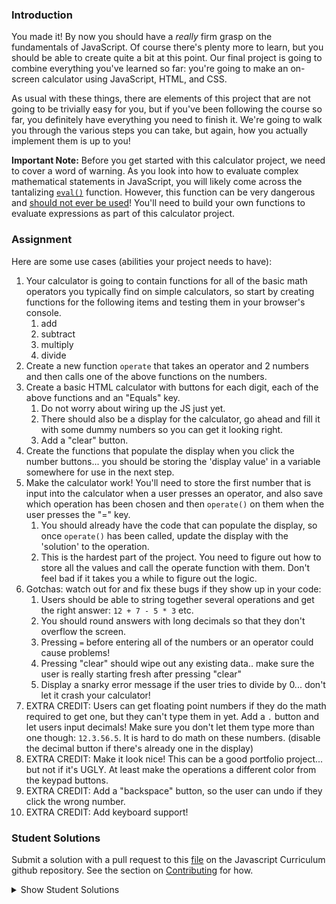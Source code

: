 ### Introduction
You made it! By now you should have a _really_ firm grasp on the fundamentals of JavaScript.  Of course there's plenty more to learn, but you should be able to create quite a bit at this point.  Our final project is going to combine everything you've learned so far: you're going to make an on-screen calculator using JavaScript, HTML, and CSS.

As usual with these things, there are elements of this project that are not going to be trivially easy for you, but if you've been following the course so far, you definitely have everything you need to finish it. We're going to walk you through the various steps you can take, but again, how you actually implement them is up to you!

**Important Note:** Before you get started with this calculator project, we need to cover a word of warning. As you look into how to evaluate complex mathematical statements in JavaScript, you will likely come across the tantalizing [`eval()`](https://developer.mozilla.org/en-US/docs/Web/JavaScript/Reference/Global_Objects/eval) function. However, this function can be very dangerous and [should not ever be used](https://developer.mozilla.org/en-US/docs/Web/JavaScript/Reference/Global_Objects/eval#Do_not_ever_use_eval!)! You'll need to build your own functions to evaluate expressions as part of this calculator project.


### Assignment

<div class="lesson-content__panel" markdown="1">
Here are some use cases (abilities your project needs to have):

1. Your calculator is going to contain functions for all of the basic math operators you typically find on simple calculators, so start by creating functions for the following items and testing them in your browser's console.
   1. add
   2. subtract
   3. multiply
   4. divide
2. Create a new function `operate` that takes an operator and 2 numbers and then calls one of the above functions on the numbers.
3. Create a basic HTML calculator with buttons for each digit, each of the above functions and an "Equals" key.
   1. Do not worry about wiring up the JS just yet.
   2. There should also be a display for the calculator, go ahead and fill it with some dummy numbers so you can get it looking right.
   3. Add a "clear" button.
4. Create the functions that populate the display when you click the number buttons... you should be storing the 'display value' in a variable somewhere for use in the next step.
5. Make the calculator work! You'll need to store the first number that is input into the calculator when a user presses an operator, and also save which operation has been chosen and then `operate()` on them when the user presses the "=" key.
   1. You should already have the code that can populate the display, so once `operate()` has been called, update the display with the 'solution' to the operation.
   2. This is the hardest part of the project.  You need to figure out how to store all the values and call the operate function with them.  Don't feel bad if it takes you a while to figure out the logic.
6. Gotchas: watch out for and fix these bugs if they show up in your code:
   1. Users should be able to string together several operations and get the right answer: `12 + 7 - 5 * 3` etc.
   2. You should round answers with long decimals so that they don't overflow the screen.
   2. Pressing `=` before entering all of the numbers or an operator could cause problems!
   3. Pressing "clear" should wipe out any existing data.. make sure the user is really starting fresh after pressing "clear"
   4. Display a snarky error message if the user tries to divide by 0... don't let it crash your calculator!
7. EXTRA CREDIT: Users can get floating point numbers if they do the math required to get one, but they can't type them in yet.  Add a `.` button and let users input decimals!  Make sure you don't let them type more than one though: `12.3.56.5`. It is hard to do math on these numbers. \(disable the decimal button if there's already one in the display\)
8. EXTRA CREDIT: Make it look nice!  This can be a good portfolio project... but not if it's UGLY.  At least make the  operations a different color from the keypad buttons.
9. EXTRA CREDIT: Add a "backspace" button, so the user can undo if they click the wrong number.
10. EXTRA CREDIT: Add keyboard support!
</div>

### Student Solutions
Submit a solution with a pull request to this [file](https://github.com/TheOdinProject/curriculum/blob/master/web_development_101/javascript_basics/project_calculator.md) on the Javascript Curriculum github repository. See the section on [Contributing](http://github.com/TheOdinProject/curriculum/blob/master/contributing.md) for how.

<details markdown="block">
  <summary> Show Student Solutions </summary>

- Add your solution below this line!
- [Sherman's Solution](https://github.com/shermansjliu/calculator) - [View in browser solution](https://shermansjliu.github.io/calculator/)
- [Daniel Prince's Solution](https://github.com/danielambrosius/calculator) - [View in Browser](https://danielambrosius.github.io/calculator/)
- [Alain Suarez's Solution](https://gitlab.com/asuar/calculator) - [View in Browser](https://asuar.gitlab.io/calculator/)
- [Sarp's Solution](https://github.com/sarpisik/calculator) - [View in Browser](https://sarpisik.github.io/calculator/)
- [Elevin14's Solution](https://github.com/elevin14/calculator) - [View in Browser](https://elevin14.github.io/calculator/)
- [Nicolás Nisoria's Solution](https://github.com/niconisoria/calculator) - [View in Browser](https://niconisoria.github.io/calculator)
- [John Kripp's Solution](https://github.com/JohnKripp/TOP-Calculator) - [View in Browser](https://johnkripp.github.io/TOP-Calculator/)
- [Sizigia's Solution](https://github.com/sizigia/javascript-calculator) - [View in Browser](https://sizigia.github.io/javascript-calculator/)
- [Jose Salvador's Solution](https://github.com/Jsalvadorpp/calculator) - [View in Browser](https://jsalvadorpp.github.io/calculator/)
- [Dylan's Solution](https://github.com/proto-dylan/Calculator) - [View in Browser](https://proto-dylan.github.io/Calculator/)
- [todoroff's Solution](https://github.com/todoroff/calculator) - [View in Browser](https://todoroff.github.io/calculator/)
- [Niccolas' Solution](https://github.com/niccomaganeli/calculator) - [View in Browser](https://niccomaganeli.github.io/calculator/)
- [Iacob Sorin Solution](https://github.com/Iacobssorin/calculator_js) - [View in Browser](https://iacobssorin.github.io/calculator_js/)
- [Daniel Ryu's Solution](https://github.com/dryu99/Calculator) - [View in Browser](https://dryu99.github.io/Calculator/)
- [John Paul's Solution](https://github.com/Omulosi/calculator) - [View in Browser](https://omulosi.github.io/calculator/)
- [Wayland's Solution](https://github.com/chinwayland/calculator) - [View in Browser](https://chinwayland.github.io/calculator/)
- [Christine Gierer's Solution](https://github.com/beansprout/calculator) - [View in Browser](https://beansprout.github.io/calculator/)
- [Samuel Alonso's Solution](https://github.com/samontenegro/js-calculator)
- [Carmine's Solution](https://github.com/cgrossi/calculator-project) - [View in Browser](https://cgrossi.github.io/calculator-project/)
- [Alptekin's Solution](https://github.com/alpwoo/Calculator) - [View in Browser](https://alpwoo.github.io/calculator/)
- [Rafe Draper's Solution](https://github.com/rafeDraper/calculator) - [View in Browser](https://rafedraper.github.io/calculator/)
- [Luka Salevic's Soltuion](https://github.com/Sensanaty/calculator) - [View in browser](https://sensanaty.github.io/calculator/)
- [George Zhu's solution](https://github.com/georgezhu11/calculator) - [View in browser](https://georgezhu11.github.io/calculator/)
- [Om Dhiraj's Solution](https://github.com/odgripginger/calculator-odin) - [View in Browser](https://odgripginger.github.io/calculator-odin/)
- [Vollantre's Solution](https://github.com/vollantre/calculator)
- [Ricala's Solution](https://github.com/Ricala/calculator) - [View in Browser](https://ricala.github.io/Calculator/)
- [Austin Jackowski's Solution](https://github.com/Austin-Jackowski/calculator) - [View in Browser](https://austin-jackowski.github.io/calculator/)
- [Nicolas Espinoza's solution](https://github.com/nicospz/calculator) - [View in Browser](https://nicospz.github.io/calculator/)
- [balowulf's solution](https://github.com/balowulf/calculator) - [View in Browser](https://balowulf.github.io/calculator/)
- [Braxton Lemmon's solution](https://github.com/braxtonlemmon/calculator) - [View in Browser](https://braxtonlemmon.github.io/calculator/)
- [Yemre Aybey's solution](https://github.com/YemreAybey/calculator) - [View in Browser](https://yemreaybey.github.io/calculator/)
- [Chris Richardo's solution](https://github.com/ChrisRichardo/Calculator) - [View in Browser](https://chrisrichardo.github.io/Calculator/)
- [ARaut9's solution](https://github.com/ARaut9/Calculator) - [View in Browser](https://araut9.github.io/Calculator/)
- [Roelof Wobben's solution](https://github.com/RoelofWobben/Calculator) - [View in Browser](https://roelofwobben.github.io/Calculator/)
- [Kevin Vuong's solution](https://github.com/fffear/javascript-calculator) - [View in Browser](https://fffear.github.io/javascript-calculator/)
- [CptChuckles' solution](https://github.com/cptchuckles/calculator) - [View in Browser](https://cptchuckles.github.io/calculator/)
- [Jeton Thaçi's solution](https://github.com/jeton-th/calculator) - [View in Browser](https://jeton-th.github.io/calculator/)
- [Shruti Jain's Solution](https://github.com/Sjain020188/Calculator) - [View in Browser](https://sjain020188.github.io/Calculator/index.html)
- [Tyler Devers's Solution](https://github.com/TylerDevers/OdinWebDev/tree/master/calculator) - [View in Browser](https://tylerdevers.github.io/OdinWebDev/calculator/)
- [Leonardo Vega's Solution](https://github.com/leonardovega/calculator) - [View in Browser](https://leonardovega.github.io/calculator/)
- [Brian Monaccio's Solution](https://github.com/learnsometing/odin-project-calculator) - [View in Browser](https://learnsometing.github.io/odin-project-calculator/)
- [Eliezer's Solution](https://github.com/vzla0094/calculator) - [View in Browser](https://vzla0094.github.io/calculator/)
- [N00bG1rl's Solution](https://github.com/N00bG1rl/calculator) - [View in Browser](https://n00bg1rl.github.io/calculator/)
- [Billy Coffin's Solution](https://github.com/bcoffin9/Calculator) - [View in Browser](https://bcoffin9.github.io/Calculator/)
- [Loumarven's Solution](https://github.com/loumarven/calculator) - [View in Browser](https://loumarven.github.io/calculator/)
- [KJ's Solution](https://github.com/kjwebdev/Calculator) - [View in Browser](https://kjwebdev.github.io/Calculator/)
- [Moe Negm's Solution](https://github.com/moenegm/calculator) - [View in Browser](https://moenegm.github.io/calculator/)
- [Tommy's Solution](https://github.com/Tommyisr/calculator) - [View in Browser](https://tommyisr.github.io/calculator/)
- [Hammad's Solution](https://github.com/shammadahmed/calculator) - [View in Browser](https://shammadahmed.github.io/calculator/)
- [Eddy's solution](https://github.com/sudo-eddy/the-odin-project-my-portfolio/tree/master/JS%20Calculator)
- [BShowen's Solution](https://github.com/BShowen/ProjectCalculator) - [View in Browser](https://bshowen.github.io/ProjectCalculator/)
- [Origier's Solution](https://github.com/Origier/calculator) - [View in Browser](https://origier.github.io/calculator/)
- [jj's Solution](https://github.com/jj-made/calculator) - [View in Browser](https://jj-made.github.io/calculator/)
- [Stefano Merazzi's Solution](https://github.com/ste001/calculator) - [View in Browser](https://ste001.github.io/calculator/)
- [Colton Shaheen's Solution](https://github.com/coltonshaheen/calculator) - [View in Browser](https://coltonshaheen.github.io/calculator/)
- [BeanFeast's Solution](https://github.com/BeanFeast2/calculator-app) - [View in Browser](https://beanfeast2.github.io/calculator-app/)
- [Bojo's Solution](https://github.com/BojoZahariev/Calculator) - [View in Browser](https://bojozahariev.github.io/Calculator/)
- [Wabbajack0's Solution](https://github.com/Wabbajack0/calculator) - [View in Browser](https://wabbajack0.github.io/calculator/)
- [Lucas's Solution](https://github.com/ogdendavis/calculator) - [View in Browser](https://ogdendavis.github.io/calculator/)
- [Waris's Solution](https://github.com/warisz/calculator-gui) - [View in Browser](https://cdn.rawgit.com/warisz/calculator-gui/530cc7dd/index.html)
- [Roman Alenskiy's Solution (responsive, mobile)](https://github.com/romalenskiy/calculator) - [View in Browser](https://romalenskiy.github.io/calculator/)
- [Trevor's Solution](https://github.com/trevorsinnott/calculator) - [View in Browser](https://trevorsinnott.github.io/calculator/)
- [Ochuko's Solution](https://github.com/ochuko56/calculator) - [View in Browser](https://ochuko56.github.io/calculator/)
- [Tobenski's Solution](https://github.com/tobenski/calculator) - [View in Browser](https://tobenski.github.io/calculator/)
- [Chris Wegscheid's Solution](https://github.com/cwegscheid08/calculator.git) - [View in Browser](https://cwegscheid08.github.io)
- [KoutselakisMano's Solution](https://github.com/koutselakismanos/calculator) - [View in Browser](https://koutselakismanos.github.io/calculator/)
- [Hummeldon's Solution](https://github.com/hummeldon/gui-calculator) - [View in Browser](https://hummeldon.github.io/gui-calculator/)
- [Teng Lin's Solution](https://github.com/tenglin2/Calculator) - [View in browser](https://tenglin2.github.io/Calculator)
- [Jacobo Martinez's Solution](https://github.com/cobimr/webdev-101-projects/tree/master/calculator) - [View in Browser](https://cobimr.github.io/webdev-101-projects/calculator/)
- [NatSydenham's Solution](https://github.com/NatSydenham/calculator) - [View in Browser](https://natsydenham.github.io/calculator/)
- [Smetanca52's Solution](https://github.com/Smetanca52/simple_calculator) - [View in browser](https://cdn.rawgit.com/Smetanca52/simple_calculator/a3a21f43/index.html)
- [Mohamed Elattar's Solution](https://github.com/mohamed-elattar/calculator) - [View in browser](https://mohamed-elattar.github.io/calculator/)
- [CraigBlair's Solution](https://github.com/craigandrewblair/odin-javascript-calculator) - [View in browser](https://craigandrewblair.github.io/odin-javascript-calculator)
- [prw001's Solution](https://github.com/prw001/Simple_calculator)
- [Simon Tharby's solution](https://github.com/jinjagit/calculator) - [View in browser](https://jinjagit.github.io/calculator/)
- [Wahaj Javed's Solution](https://github.com/WahajJaved/Calculator) - [View in Browser](https://wahajjaved.github.io/Calculator/)
- [Ajani Stewart's Solution](https://github.com/AjaniStewart/calculator) - [View in Browser](https://ajanistewart.github.io/calculator/)
- [Chris MacSwan's Solution](https://github.com/cmacswan07/calculator) - [View in Browser](https://cmacswan07.github.io/calculator/)
- [ebosi's solution](https://github.com/EBoisseauSierra/calculator) - [View in Browser](https://eboisseausierra.github.io/calculator/)
- [Max Garber's Solution](https://github.com/bubblebooy/TOP-Calculator) - [View in Browser](https://bubblebooy.github.io/TOP-Calculator/)
- [Inuhoo's Solution](https://github.com/inuhoo/calculator) - [View in Browser](https://inuhoo.github.io/calculator/)
- [Chad Kreutzer's Solution](https://github.com/ChadKreutzer/vanilla-calculator) - [View in Browser](https://chadkreutzer.github.io/vanilla-calculator/)
- [Tim Dowd's Solution](https://github.com/timothydowd/iphone-calc) - [View in Browser](https://timothydowd.github.io/iphone-calc/)
- [Kevin Mulhern's Solution](https://github.com/KevinMulhern/js_calculator) - [View in Browser](https://htmlpreview.github.io/?https://github.com/KevinMulhern/js_calculator/blob/master/index.html)
- [ruanha's solution](https://github.com/ruanha/calculator) - [View in Browser](https://ruanha.github.io/calculator/)
- [AlienSjit's solution](https://github.com/aliensjit/Calculator) - [View in Browser](https://aliensjit.github.io/Calculator/)
- [scarey18's solution](https://github.com/scarey18/calculator) - [View in Browser](https://scarey18.github.io/calculator/)
- [jstnlester's Solution](https://github.com/jstnlester/calculator) - [View in Browser](https://jstnlester.github.io/calculator/)
- [SarfrazAnjum's solution](https://github.com/SarfrazAnjum/TOP_JavaScript_Calculator) - [View in Browser](https://sarfrazanjum.github.io/TOP_JavaScript_Calculator/)
- [Ngo Van Huong's Solution](https://github.com/ngovanhuong94/calculator) - [View in Browser](https://ngovanhuong94.github.io/calculator/)
- [Mark Bungeroth's Solution](https://github.com/mbungeroth/calculator) - [View in Browser](https://mbungeroth.github.io/calculator/)
- [autumnchris's Solution](https://github.com/autumnchris/calculator-vanilla-js) - [View in Browser](https://autumnchris.github.io/calculator-vanilla-js)
- [Douglasbsx Solution](https://github.com/douglasbsx/calculator) - [View in Browser](https://douglasbsx.github.io/calculator/)
- [Ed Magalhaes' solution](https://github.com/EdMagal/TOPcalculator) - [View in browser](https://rawgit.com/EdMagal/TOPcalculator/master/index.html)
- [Tarah's Solution](https://github.com/ErraticCreation/web-calculator) - [View in Browser](https://erraticcreation.github.io/web-calculator/)
- [Alekseev Pavel's Solution](https://github.com/RukkiesMan/calculator) - [View in browser](https://rukkiesman.github.io/calculator/)
- [Adrien Pardo's Solution](https://github.com/Shieboo/calculator) - [View in browser](https://shieboo.github.io/calculator/)
- [Andrew's Solution](https://github.com/andrewr224/calculator) - [View in Browser](https://andrewr224.github.io/calculator/)
- [leosoaivan's solution](https://github.com/leosoaivan/js-calculator) - [View in Browser](http://leosoaivan.com/js-calculator/)
- [Johan Morin's solution](https://github.com/MorrisMalone/Calculator) - [View in Browser](https://morrismalone.github.io/Calculator/)
- [mandimh's solution](https://github.com/mandimh/calculator) - [View in Browser](https://mandimh.github.io/calculator/)
- [Alexander John's solution](https://github.com/alexander-john/project-calculator) - [View in Browser](https://alexander-john.github.io/project-calculator/)
- [Austin Fisher's solutoin](https://github.com/Austin2016/myCalculator-) - [View in Browser](https://austin2016.github.io/myCalculator-)
- [Jonakirke94's solution](https://github.com/jonakirke94/JSCalculator) - [View in Browser](https://jonakirke94.github.io/JSCalculator/)
- [Jon Yoo's solution](https://github.com/jonyoowa/web_calculator) - [View in Browser](https://jonyoowa.github.io/web_calculator)
- [Javier Machin's solution](https://github.com/Javier-Machin/Calculator) - [View in Browser](https://javier-machin.github.io/Calculator/)
- [Ryafl's solution](https://github.com/ryafl/calculator-project) - [View in Browser](https://ryafl.github.io/calculator-project/)
- [Calvin's solution](https://github.com/Calyeefornia/Calculator) - [View in Browser](https://calyeefornia.github.io/Calculator/)
- [Nate Dimock's solution](https://github.com/Flakari/calculator) - [View in Browser](https://flakari.github.io/calculator/)
- [Jonathan Yiv's solution](https://github.com/JonathanYiv/calculator) - [View in Browser (not Mobile)](https://github.com/JonathanYiv/calculator)
- [Jmooree30's solution](https://github.com/jmooree30/calculator) - [View in Browser](https://jmooree30.github.io/calculator/)
- [Mtizim's solution](https://github.com/mtizim/odin_projects/tree/master/calculator) - [View in Browser](https://mtizim.github.io/odin_projects/calculator.html)
- [JocelynOcelyn's solution](https://github.com/jocelynocelyn/calculator) - [View in Browser](https://jocelynocelyn.github.io/calculator/)
- [OthmanAmoudi's solution](https://github.com/OthmanAmoudi/javascript-calculator) - [View in Browser](https://codepen.io/theweeknd/full/GMNdGb/)
- [105ron's solution](https://github.com/105ron/calculator) - [View in browser](https://105ron.github.io/calculator/)
- [codyloyd's solution](https://github.com/codyloyd/odin-calculator) - [View in browser](http://codyloyd.com/odin-calculator/)
- [dejanmijatovic's solution](https://github.com/Anhatel/calculator-project)
- [PongtheGreat's solution](https://github.com/PongtheGreat/simple_calculator) - [View in browser](https://pongthegreat.github.io/simple_calculator/)
- [Alexander Luna's solution](https://github.com/Mycroft1891/my-odin-project/tree/master/web-development-101/calculator) - [View in Browser](https://mycroft1891.github.io/my-odin-project/web-development-101/calculator/index.html)
- [Dareon4's solution](https://github.com/Dareon4/calculator) - [View in Browser](https://dareon4.github.io/calculator/)
- [Niko Caron's solution](https://github.com/ncaron/react-calculator) - [View in Browser](https://ncaron.github.io/react-calculator/)
- [g0-0py's solution](https://github.com/g0-0py/Simple-Calculator) - [View in Browser](https://g0-0py.github.io/Simple-Calculator/)
- [Jakub Cisowski's solution](https://github.com/arashin1337/calculator) - [View in Browser](https://arashin1337.github.io/calculator/)
- [Eduardo Massarani's solution](https://github.com/edmassarani/the-odin-project/tree/master/projects/calculator) - [View in Browser](https://edmassarani.github.io/the-odin-project/projects/calculator/)
- [Naveen M V's solution](https://github.com/naveencode/calculator) - [View in Browser](https://naveencode.github.io/calculator/)
- [AttilaTheHen's solution](https://github.com/AttilaTheHen/calculator) - [View in Browser](https://attilathehen.github.io/calculator/)
- [Laura Ilona's solution](https://github.com/laurailona/calculator) - [View in Browser](https://laurailona.github.io/calculator/)
- [SamJamCul's solution](https://github.com/SamJamCul/calculator) - [View in Browser](https://samjamcul.github.io/calculator/)
- [simplybretterson's solution](https://github.com/simplybretterson/calculator) - [View in Browser](https://simplybretterson.github.io/calculator/)
- [vartanbeno's solution](https://github.com/vartanbeno/calculator) - [View in browser](https://vartanbeno.github.io/calculator/)
- [Zach Coursey's solution](https://github.com/zcoursey22/calculator) - [View in browser](https://zcoursey22.github.io/calculator/)
- [HSaad's solution](https://github.com/HSaad/calculator) - [View in browser](https://hsaad.github.io/calculator/)
- [Josiah's solution](https://github.com/jdonor/calculator) - [View in browser](https://jdonor.github.io/calculator/)
- [Bridget Nyirongo's solution](https://github.com/Bridget12/basiccalculculator) - [View in browser](https://bridget12.github.io/basiccalculculator/)
- [CurmudJim's solution](https://github.com/CurmudJim/JS_Calculator) - [View in Browser](https://curmudjim.github.io/JS_Calculator/)
- [Joe Weston's solution](https://github.com/joeeeeeeeeeeeee/project-calculator) - [View in Browser](https://joeeeeeeeeeeeee.github.io/project-calculator/)
- [Technicolor1's solution](https://github.com/technicolor1/simpleCalculator) - [View in Browser](https://technicolor1.github.io/simpleCalculator/)
- [Encolpius's solution](https://github.com/Encolpius/calculator) - [View in Browser](https://encolpius.github.io/calculator/)
- [Lucas Manzano's solution](https://github.com/lucasmfarias1/calculator) - [View in Browser](https://lucasmfarias1.github.io/calculator/)
- [3lux's solution](https://github.com/3lux/js-calculator) - [View in Browser](https://3lux.github.io/js-calculator/)
- [Punnadittr's solution](https://github.com/punnadittr/calculator) - [View in Browser](https://punnadittr.github.io/calculator/)
- [Fabio's solution](https://github.com/ffabiorj/calculator) - [View in Browser](https://cdn.rawgit.com/ffabiorj/calculator/c359c53b/index.html)
- [Mojotron's solution](https://github.com/mojotron/simple-calculator) - [View in Browser](https://mojotron.github.io/simple-calculator/)
- [Benny's Solution](https://deckins.github.io/Calculator/) - [View in Browser](https://deckins.github.io/Calculator/)
- [Jarred Herrington's Solution](https://github.com/Herringtonjc/calculator) - [View in Browswer](https://herringtonjc.github.io/calculator/)
- [Danie Ortea's Solution](https://github.com/D-Ortea/calculator) - [View in Browser](https://d-ortea.github.io/calculator/)
- [Blake Bryant's solution](https://github.com/Balake/calculator) - [View in Browser](https://balake.github.io/calculator/)
- [Josh Hansen's solution](https://jdhansen41.github.io/calculator/) - [View in Browser](https://jdhansen41.github.io/calculator/)
- [AREEBAISHTIAQ's solution](https://github.com/AREEBAISHTIAQ/calculator)
- [Dima Konoval's Solution](https://github.com/DimaKonoval/Calculator) - [View in Browser](https://cdn.rawgit.com/DimaKonoval/Calculator/256e8690/index.html)
- [Anjali Deshwani's Solution](https://github.com/AnjaliDeshwani/Calculator) - [View in Browser](https://anjalideshwani.github.io/Calculator/)
- [James Thomson's solution](https://github.com/jthomsonx/calculator) - [View in Browser](https://jthomsonx.github.io/calculator/)
- [Caner Sezgin's solution](https://github.com/casedo/calculator) - [View in Browser](http://bit.ly/casedoCALC)
- [Albert Garde's solution](https://github.com/PenguinAgen/calculator) - [View in Browser](https://penguinagen.github.io/calculator/)
- [Mike Smith's solution](https://github.com/MikeSS281986/Calculator) - [View in Browser](https://mikess281986.github.io/Calculator/)
- [Ben Smyth's Solution](https://github.com/benjsmyth/calculator) - [View in Browser](https://benjsmyth.github.io/calculator/)
- [Katineto's Solution](https://github.com/Katineto/calculator) - [View in Browser](https://katineto.github.io/calculator/)
- [00Saad's Solution](https://github.com/00SaadChaudhry/calculator) - [View in Browser](https://00saadchaudhry.github.io/calculator/)
- [Akash's Solution](https://github.com/Akash-sopho/calculator) - [View in Browser](http://htmlpreview.github.io/?https://github.com/Akash-sopho/calculator/blob/master/index.html)
- [Adhithyan's Solution](https://github.com/v-adhithyan/theodinproject/tree/master/calculator) - [View in Browser](http://adhithyan.xyz/theodinproject/calculator)
- [John Piatras' Solution](https://github.com/JohnPiatras/calculator) - [View in Browser](https://johnpiatras.github.io/calculator)
- [Kristap's Solution](https://github.com/narelskristaps/calculator) - [View in Browser](https://narelskristaps.github.io/calculator/)
- [Tyler's Solution](https://github.com/Tyler-Duckworth/top-projects/tree/master/calc) - [View in Browser](https://tyler-duckworth.github.io/top-projects/calc/index.html)
- [spankie's Solution](https://spankie1337.github.io/js-calculator/) - [View in Browser](https://spankie1337.github.io/js-calculator/)
- [Rudi Boshoff's Solution](https://github.com/RudiBoshoff/calculator) - [View in Browser](https://rudiboshoff.github.io/calculator/)
- [thesofakillers' Solution](https://github.com/thesofakillers/calculator) - [View in Browser](https://thesofakillers.github.io/calculator/)
- [Amy Smith's Solution](https://github.com/amicloud/the-odin-project/tree/master/calculator) - [View in Browser](https://amicloud.github.io/the-odin-project/calculator/calculator.html)
- [Brendaneus' Solution](https://github.com/Brendaneus/Calculator) - [View in Browser](https://brendaneus.github.io/Calculator/)
- [MrObele' Solution](https://github.com/MrObele/Calculator) - [View in Browser](https://mrobele.github.io/Calculator/)
- [Vyhn' Solution](https://github.com/Vyhnn/Calculator) - [View in Browser](https://vyhnn.github.io/Calculator/)
- [dmarkiewicz's Solution](https://github.com/dmarkiewicz/the-odin-project/tree/master/calculator)
- [Tommy's Solution](https://github.com/hoangtommy/calculator) - [View in Browser](https://hoangtommy.github.io/calculator/)
- [codyMalcolm's Solution](https://github.com/codyMalcolm/odin-javascript-calculator) - [View in Browser](https://codymalcolm.github.io/odin-javascript-calculator/)
- [Benidzu's Solution](https://github.com/Benidzu/calculator) - [View in Browser](https://benidzu.github.io/calculator/)
-  [Emil Dimitrov's Solution](https://github.com/imemdm/calculator) - [View in Browser](https://imemdm.github.io/calculator)
- [bchalman's Solution](https://github.com/bchalman/calculator) - [View in Browser](https://bchalman.github.io/calculator/)
- [AncherHisogi's Solution](https://github.com/Hisogi/calculator-project) - [View in Browser](https://hisogi.github.io/calculator-project/)
- [Roshan's Solution](https://github.com/roshanrahman/the-odin-project/tree/master/calculator) - [View in Browser](https://roshanrahman.github.io/the-odin-project/calculator/index.html)
- [Mark Bailey's Solution](https://github.com/markbailey0356/calculator) - [View in Browser](https://markbailey0356.github.io/calculator/)
- [Fan's Solution](https://github.com/Komor-RP/calculator-odin-project) - [View in Browser](https://komor-rp.github.io/calculator-odin-project/)
- [HanJosmer's Solution](https://github.com/HanJosmer/calculator) - [View in Browser](https://hanjosmer.github.io/calculator/)
- [Franklyn Afeso's Solution](https://github.com/afedo/calculator) - [View in Browser](https://afeso.github.io/calculator/)
- [Halkim44's material Design Solution](https://github.com/halkim44/project-calculator) - [View in Browser](https://halkim44.github.io/project-calculator/)
- [themetar's solution](https://github.com/themetar/calculator) - [View in browser](https://themetar.github.io/calculator/)
- [aznafro's solution](https://github.com/aznafro/calc) - [View in browser](https://aznafro.github.io/calc/)
- [RTViner's solution](https://github.com/rtviner/JScalculator) - [View in browser](https://rtviner.github.io/JScalculator/)
- [IvanaGoSt's Solution](https://github.com/IvanaGoSt/Calculator-2) - [View in Browser](https://ivanagost.github.io/Calculator-2/)
- [Edgar Miranda's Solution](https://github.com/ejmiranda/calculator) - [View in Browser](https://ejmiranda.github.io/calculator/)
- [Alexfuro's Solution](https://github.com/alexfuro/TOPcalculator) - [View in Browser](https://topcalculator.netlify.com/)
- [Slaven Karamatic's Solution](https://github.com/Everdrought/js-calculator) - [View in Browser](https://everdrought.github.io/js-calculator/)
- [Ghassan's Solution](https://github.com/GT001/TheOdinProject-Calculator) - [View in Browser](https://gt001.github.io/TheOdinProject-Calculator/)
- [mwk913's Solution](https://github.com/mwk913/Calculator) - [View in Browser](https://mwk913.github.io/Calculator/)
- [Jeff's solution](https://github.com/JeffFromParis/calculator-project) - [View in browser](https://jefffromparis.github.io/calculator-project/)
- [Jahmzu's Solution](https://github.com/jahmzu/TOP-calculator2) - [View in browser](https://jahmzu.github.io/TOP-calculator2/)
- [tnharvey's Solution](https://github.com/tnharvey/jsCalculator) - [View in browser](https://tnharvey.github.io/jsCalculator/)
- [awash227's Solution](https://github.com/awash227/calculator) - [View in browser](https://awash227.github.io/calculator)
- [Leila Alderman's solution](https://github.com/leila-alderman/calculator) - [View in browser](https://leila-alderman.github.io/calculator/)
- [Victor Coelho's solution](https://github.com/Victor-Coelho/calculator) - [View in browser](https://victor-coelho.github.io/calculator/)
- [Vitaly Osipov's solution](https://github.com/vi7ali/calculator) - [View in browser](https://vi7ali.github.io/calculator/)
- [Wesley Wang's solution](https://github.com/wesleymellon/Calculator) - [View in browser](https://wesleymellon.github.io/Calculator/)
- [Gregory's Solution](https://github.com/Selvdrap/calculator) - [View in browser](http://selvdrap.github.io/calculator/)
- [Ocean572's Solution](https://github.com/Ocean572/Basic_Calculator) - [View in browser](https://ocean572.github.io/Basic_Calculator/)
- [Eren Cataltepe's Solution](https://github.com/erencataltepe/calculator) - [View in browser](https://erencataltepe.github.io/calculator/)
- [GustavoRdz's Solution](https://github.com/GustavoRdz/calculator) - [View in browser](https://gustavordz.github.io/calculator/)
- [Mohamed's solution](https://github.com/mohamedcutte/jsCalculator) - [View in Browses](https://mohamedcutte.github.io/jsCalculator/.)
- [Valentino Valenti's Solution](https://1ba1.github.io/simple-calculator/)
- [Brett Bonnet's solution](https://github.com/Brett-Bonnet/calculator) - [View in Browser](https://brett-bonnet.github.io/calculator/)
- [keskiviikko's solution](https://github.com/keskiviikko/project-calculator) - [View in Browser](https://keskiviikko.github.io/project-calculator/)
- [Rodrigo O. Coto's Solution](https://github.com/Lvzbel/odin_calculator) - [View in Browser](https://lvzbel.github.io/odin_calculator/)
- [Leon J Mac's Solution](https://github.com/leonjmac/calculator) - [View in Browser](https://leonjmac.github.io/calculator/)
- [Andrew Dinsmores Solution](https://github.com/Teif26/Calculator) - [View in browser](https://teif26.github.io/Calculator/)
- [vulence's Solution (mobile responsive)](https://github.com/vulence/calculator) - [View in Browser](https://vulence.github.io/calculator/)
- [allden's Solution](https://github.com/allden/calculator) - [View in Browser](https://allden.github.io/calculator/)
- [Doris's solution](https://github.com/dsmchen/calculator) - [view in browser](https://dsmchen.github.io/calculator/)
- [Natcancein's solution](https://github.com/Natcancein/the_odin_project/tree/master/calculator) - [view in browser](https://natcancein.github.io/the_odin_project/calculator/)
- [Nick Trahan's Solution](https://github.com/Nick-Trahan/calculator-odin) - [View in browser](https://nick-trahan.github.io/calculator-odin/)
- [antdricot's Solution](https://github.com/antdricot/odin-project-calculator) - [View in browser](https://antdricot.github.io/odin-project-calculator/)
- [Nick Wegscheid's Solution](https://github.com/nsw125/calculator) - [View in browser](https://nsw125.github.io/calculator/)
- [Leo Holanda's Solution](https://github.com/leo-holanda/calculator) - [View in browser](https://leo-holanda.github.io/calculator/)
- [Jessica's Solution](https://github.com/seaweeddol/calculator) - [View in browser](https://seaweeddol.github.io/calculator/)
- [JamCry's Solution](https://github.com/jamcry/calculator) - [View in browser](https://jamcry.github.io/calculator/)
- [vanny96's Solution](https://github.com/vanny96/calculator) - [View in Browser](https://vanny96.github.io/calculator/)
- [Alex Krewson's Solution](https://github.com/alexkrewson/calculator) - [View in Browser](https://alexkrewson.github.io/calculator/)
- [Kenny Chung's Solution](https://github.com/kpchungdev/Calculator) - [View in Browser](https://kpchungdev.github.io/Calculator/)
- [Sergei Jurchenko's Solution](https://github.com/Sergyurch/Calculator) - [View in Browser](https://sergyurch.github.io/Calculator/)
- [KvotheNOR's Solution](https://github.com/KvotheNOR/Calculator) - [View in Browser](https://kvothenor.github.io/Calculator/)
- [Ben Fowler's Solution](https://github.com/benfowler04/calculator) - [View in Browser](https://benfowler04.github.io/calculator/)
- [Metin Karakus's Solution](https://github.com/metinkarakus/calculator) - [View in Browser](https://metinkarakus.github.io/calculator/)
- [Jazzyclimber's Solution](https://github.com/jazzyclimber/js-calculator) - [View in Browser](https://jazzyclimber.github.io/js-calculator/)
- [Jasmine Wright's Solution](https://github.com/jnwright/calculator) - [View in Browser](https://calculator-jnwright.netlify.com/)
- [Adeleke Temitayo's Solution](https://github.com/lekegitrepo/Calculator) - [View in Browser](https://lekegitrepo.github.io/Calculator/)
- [Antonio Marcos's Solution](https://github.com/AMarcosCastelo/simple_calculator) - [View in Browser](https://amarcoscastelo.github.io/simple_calculator/)
- [Ricardo Valdez's Solution](https://github.com/drikonricus/jscalc) - [View in Browser](https://drikonricus.github.io/jscalc/)
- [HerrCaesar's Solution](https://github.com/HerrCaesar/calculator) - [View in Browser](https://herrcaesar.github.io/calculator/)
- [Barbara Lucas' Solution](https://github.com/LucasBarbara/calculator) - [View in Browser](https://lucasbarbara.github.io/calculator/)
- [Bendee48's Solution](https://github.com/bendee48/calculator) - [View in Browser](https://bendee48.github.io/calculator/)
- [Tseti's Solution](https://github.com/tseti/calculator) - [View in Browser](https://tseti.github.io/calculator/)
- [Timring's Solution](https://github.com/timkwali/calculator) - [View in Browser](https://timkwali.github.io/calculator/)
- [Emmanuel Nwankwo's Solution](https://github.com/emmanuelnwankwo/calculator) - [View in Browser](https://emmanuelnwankwo.github.io/calculator/)
- [Maddy's solution](https://github.com/maddybvh/calculator) - [View in Browser](https://maddybvh.github.io/calculator/)
- [Grant Wasil's solution](https://github.com/GrantWasil/calculator) - [View in Browser](https://grantwasil.github.io/calculator/)
- [LastCapricorn's solution](https://github.com/LastCapricorn/calculator) - [View in Browser](https://lastcapricorn.github.io/calculator/)
- [Jake's solution](https://github.com/jakercates/calculator-JS) - [View In Browser](https://jakercates.github.io/calculator-JS/)
- [Goldkoyne88's solution](https://github.com/goldkoyne88/calculator) - [View in Browser](https://goldkoyne88.github.io/calculator/)
- [alex-sir's solution](https://github.com/alex-sir/calculator) - [View in Browser](https://alex-sir.github.io/calculator/)
- [tronerta's solution](https://github.com/Tronerta/calculator) - [View in Browser](https://tronerta.github.io/calculator/)
- [Muminjon's solution](https://github.com/MuminjonGuru/web_dev_101/tree/master/Calculator) - [View in Browser](https://codepen.io/MuminjonGuru/pen/MRLGdX)
- [Arthur Johnson's solution](https://github.com/MoonKingArthur/online-calculator) - [View in Browser](https://moonkingarthur.github.io/online-calculator/)
- [Doug Heatter's solution](https://github.com/drheatter/Calculator) - [View in Browser](https://drheatter.github.io/Calculator/)
- [Nyaga Roy's solution](https://github.com/RoyNyaga/Calculator-in-javascript) - [View in Browser](https://roynyaga.github.io/Calculator-in-javascript/)
- [Eric Lee's solution](https://github.com/eelcire/calculator) - [View in Browser](https://eelcire.github.io/calculator/)
- [Tristan Ross's solution](https://github.com/TristanRoss/WebCalculator) - [View in Browser](https://tristanross.github.io/WebCalculator/)
- [JMG1995's solution](https://github.com/JMG1995/js-electron-calculator) - [View in Browser](https://jmg1995.github.io/js-electron-calculator/)
- [Esau Guerra's solution](https://github.com/esaug/calculator) - [View in Browser](https://esaug.github.io/calculator/)
- [Sanyogita Pandit's solution](https://github.com/SanyogitaPandit/Calculator) - [View in Browser](https://sanyogitapandit.github.io/Calculator/)
- [DensenKG's solution](https://github.com/DensenKG/calculator) - [View in Browser](https://densenkg.github.io/calculator/)
- [Adriel Bruno's solution](https://github.com/AdrielTrigger/calculator-project) - [View in Browser](https://adrieltrigger.github.io/calculator-project/)
</details>
